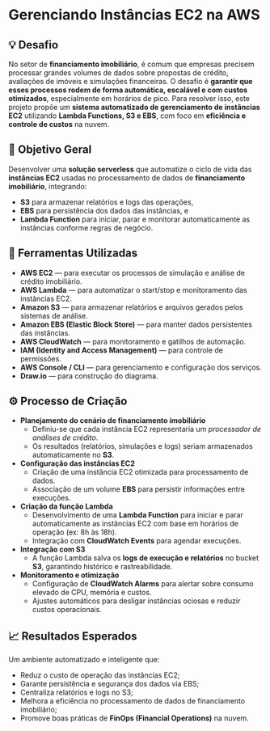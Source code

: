 # Gerenciando Instâncias EC2 na AWS

## 💡 Desafio

No setor de **financiamento imobiliário**, é comum que empresas precisem processar grandes volumes de dados sobre propostas de crédito, avaliações de imóveis e simulações financeiras. O desafio é **garantir que esses processos rodem de forma automática, escalável e com custos otimizados**, especialmente em horários de pico. Para resolver isso, este projeto propõe um **sistema automatizado de gerenciamento de instâncias EC2** utilizando **Lambda Functions, S3 e EBS**, com foco em **eficiência e controle de custos** na nuvem.


## 🎯 Objetivo Geral

Desenvolver uma **solução serverless** que automatize o ciclo de vida das **instâncias EC2** usadas no processamento de dados de **financiamento imobiliário**, integrando:

- **S3** para armazenar relatórios e logs das operações,
- **EBS** para persistência dos dados das instâncias, e
- **Lambda Function** para iniciar, parar e monitorar automaticamente as instâncias conforme regras de negócio.


## 🧰 Ferramentas Utilizadas

- **AWS EC2** — para executar os processos de simulação e análise de crédito imobiliário.
- **AWS Lambda** — para automatizar o start/stop e monitoramento das instâncias EC2.
- **Amazon S3** — para armazenar relatórios e arquivos gerados pelos sistemas de análise.
- **Amazon EBS (Elastic Block Store)** — para manter dados persistentes das instâncias.
- **AWS CloudWatch** — para monitoramento e gatilhos de automação.
- **IAM (Identity and Access Management)** — para controle de permissões.
- **AWS Console / CLI** — para gerenciamento e configuração dos serviços.
- **Draw.io** — para construção do diagrama.


## ⚙️ Processo de Criação

- **Planejamento do cenário de financiamento imobiliário**
    - Definiu-se que cada instância EC2 representaria um *processador de análises de crédito*.
    - Os resultados (relatórios, simulações e logs) seriam armazenados automaticamente no **S3**.
- **Configuração das instâncias EC2**
    - Criação de uma instância EC2 otimizada para processamento de dados.
    - Associação de um volume **EBS** para persistir informações entre execuções.
- **Criação da função Lambda**
    - Desenvolvimento de uma **Lambda Function** para iniciar e parar automaticamente as instâncias EC2 com base em horários de operação (ex: 8h às 18h).
    - Integração com **CloudWatch Events** para agendar execuções.
- **Integração com S3**
    - A função Lambda salva os **logs de execução e relatórios** no bucket **S3**, garantindo histórico e rastreabilidade.
- **Monitoramento e otimização**
    - Configuração de **CloudWatch Alarms** para alertar sobre consumo elevado de CPU, memória e custos.
    - Ajustes automáticos para desligar instâncias ociosas e reduzir custos operacionais.


## 📈 Resultados Esperados

Um ambiente automatizado e inteligente que:

- Reduz o custo de operação das instâncias EC2;
- Garante persistência e segurança dos dados via EBS;
- Centraliza relatórios e logs no S3;
- Melhora a eficiência no processamento de dados de financiamento imobiliário;
- Promove boas práticas de **FinOps (Financial Operations)** na nuvem.



